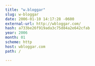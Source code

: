 ```yaml
---
title: "w.bloggar"
slug: w-bloggar
date: 2006-01-10 14:17:28 -0600
external-url: http://wbloggar.com/
hash: a733be26f919ada3c75d84a2e642cfab
year: 2006
month: 01
scheme: http
host: wbloggar.com
path: /

---
```



